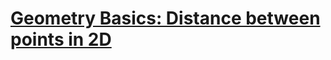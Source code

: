 # [Geometry Basics: Distance between points in 2D](https://www.codewars.com/kata/geometry-basics-distance-between-points-in-2d/)
